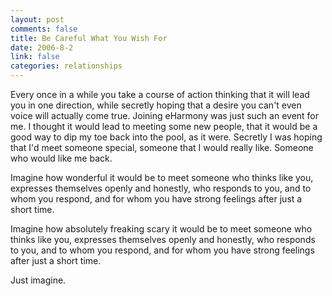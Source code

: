 ```yaml
--- 
layout: post
comments: false
title: Be Careful What You Wish For
date: 2006-8-2
link: false
categories: relationships
---
```

Every once in a while you take a course of action thinking that it will lead you in one direction, while secretly hoping that a desire you can't even voice will actually come true. Joining eHarmony was just such an event for me. I thought it would lead to meeting some new people, that it would be a good way to dip my toe back into the pool, as it were. Secretly I was hoping that I'd meet someone special, someone that I would really like. Someone who would like me back.

Imagine how wonderful it would be to meet someone who thinks like you, expresses themselves openly and honestly, who responds to you, and to whom you respond, and for whom you have strong feelings after just a short time.

Imagine how absolutely freaking scary it would be to meet someone who thinks like you, expresses themselves openly and honestly, who responds to you, and to whom you respond, and for whom you have strong feelings after just a short time.

Just imagine.
